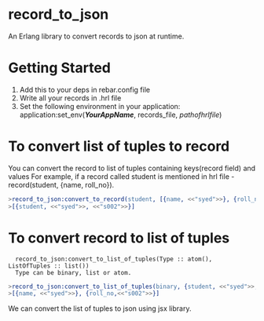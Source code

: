 # record_to_json
An Erlang library to convert records to json at runtime.

# Getting Started
 1. Add this to your deps in rebar.config file
 2. Write all your records in .hrl file
 3. Set the following environment in your application: 
      application:set_env(***YourAppName***, records_file, *pathofhrlfile*)
 
 # To convert list of tuples to record
 You can convert the record to list of tuples containing keys(record field) and values
 For example, if a record called student is mentioned in hrl file
 -record(student, {name, roll_no}).
 
 ```erlang
 >record_to_json:convert_to_record(student, [{name, <<"syed">>}, {roll_no,<<"s002">>}]).
 >[{student, <<"syed">>, <<"s002">>}]
``` 
 
 # To convert record to list of tuples
      record_to_json:convert_to_list_of_tuples(Type :: atom(), ListOfTuples :: list())
      Type can be binary, list or atom. 
     
 ```erlang
 >record_to_json:convert_to_list_of_tuples(binary, {student, <<"syed">>, <<"s002">>}).
 >[{name, <<"syed">>}, {roll_no,<<"s002">>}]
 ```
 
 We can convert the list of tuples to json using jsx library.
 
